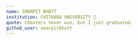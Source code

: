 ```yaml
---
name: SMARPIT BHATT 
institution: CHITKARA UNIVERSITY 🚩 
quote: Cheaters never win, but I just graduated.
github_user: smarpitbhatt
---
```

